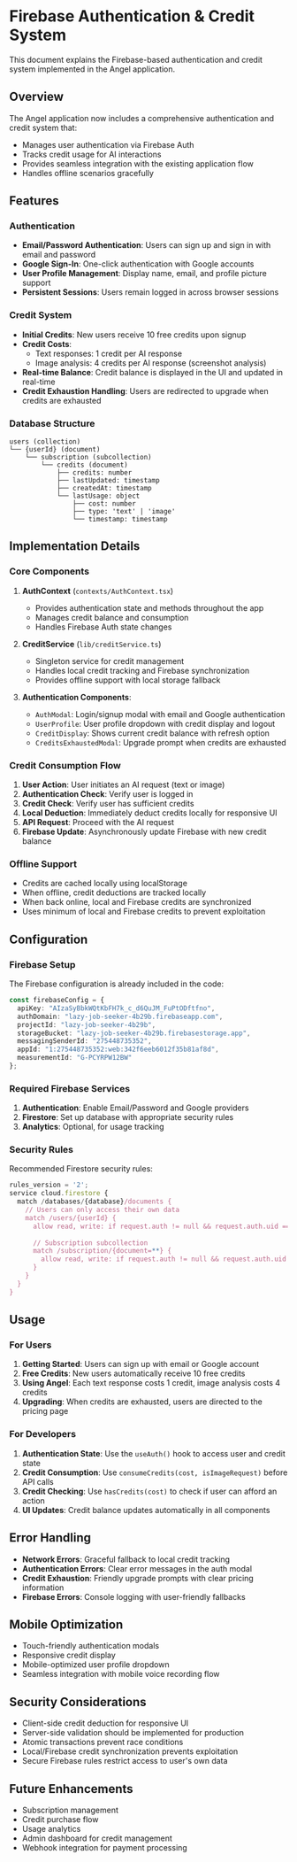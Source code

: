 # Firebase Authentication & Credit System

This document explains the Firebase-based authentication and credit system implemented in the Angel application.

## Overview

The Angel application now includes a comprehensive authentication and credit system that:
- Manages user authentication via Firebase Auth
- Tracks credit usage for AI interactions
- Provides seamless integration with the existing application flow
- Handles offline scenarios gracefully

## Features

### Authentication
- **Email/Password Authentication**: Users can sign up and sign in with email and password
- **Google Sign-In**: One-click authentication with Google accounts
- **User Profile Management**: Display name, email, and profile picture support
- **Persistent Sessions**: Users remain logged in across browser sessions

### Credit System
- **Initial Credits**: New users receive 10 free credits upon signup
- **Credit Costs**:
  - Text responses: 1 credit per AI response
  - Image analysis: 4 credits per AI response (screenshot analysis)
- **Real-time Balance**: Credit balance is displayed in the UI and updated in real-time
- **Credit Exhaustion Handling**: Users are redirected to upgrade when credits are exhausted

### Database Structure

```
users (collection)
└── {userId} (document)
    └── subscription (subcollection)
        └── credits (document)
            ├── credits: number
            ├── lastUpdated: timestamp
            ├── createdAt: timestamp
            └── lastUsage: object
                ├── cost: number
                ├── type: 'text' | 'image'
                └── timestamp: timestamp
```

## Implementation Details

### Core Components

1. **AuthContext** (`contexts/AuthContext.tsx`)
   - Provides authentication state and methods throughout the app
   - Manages credit balance and consumption
   - Handles Firebase Auth state changes

2. **CreditService** (`lib/creditService.ts`)
   - Singleton service for credit management
   - Handles local credit tracking and Firebase synchronization
   - Provides offline support with local storage fallback

3. **Authentication Components**:
   - `AuthModal`: Login/signup modal with email and Google authentication
   - `UserProfile`: User profile dropdown with credit display and logout
   - `CreditDisplay`: Shows current credit balance with refresh option
   - `CreditsExhaustedModal`: Upgrade prompt when credits are exhausted

### Credit Consumption Flow

1. **User Action**: User initiates an AI request (text or image)
2. **Authentication Check**: Verify user is logged in
3. **Credit Check**: Verify user has sufficient credits
4. **Local Deduction**: Immediately deduct credits locally for responsive UI
5. **API Request**: Proceed with the AI request
6. **Firebase Update**: Asynchronously update Firebase with new credit balance

### Offline Support

- Credits are cached locally using localStorage
- When offline, credit deductions are tracked locally
- When back online, local and Firebase credits are synchronized
- Uses minimum of local and Firebase credits to prevent exploitation

## Configuration

### Firebase Setup

The Firebase configuration is already included in the code:

```typescript
const firebaseConfig = {
  apiKey: "AIzaSyBbkWQtKbFH7k_c_d6QuJM_FuPtODftfno",
  authDomain: "lazy-job-seeker-4b29b.firebaseapp.com",
  projectId: "lazy-job-seeker-4b29b",
  storageBucket: "lazy-job-seeker-4b29b.firebasestorage.app",
  messagingSenderId: "275448735352",
  appId: "1:275448735352:web:342f6eeb6012f35b81af8d",
  measurementId: "G-PCYRPW12BW"
};
```

### Required Firebase Services

1. **Authentication**: Enable Email/Password and Google providers
2. **Firestore**: Set up database with appropriate security rules
3. **Analytics**: Optional, for usage tracking

### Security Rules

Recommended Firestore security rules:

```javascript
rules_version = '2';
service cloud.firestore {
  match /databases/{database}/documents {
    // Users can only access their own data
    match /users/{userId} {
      allow read, write: if request.auth != null && request.auth.uid == userId;
      
      // Subscription subcollection
      match /subscription/{document=**} {
        allow read, write: if request.auth != null && request.auth.uid == userId;
      }
    }
  }
}
```

## Usage

### For Users

1. **Getting Started**: Users can sign up with email or Google account
2. **Free Credits**: New users automatically receive 10 free credits
3. **Using Angel**: Each text response costs 1 credit, image analysis costs 4 credits
4. **Upgrading**: When credits are exhausted, users are directed to the pricing page

### For Developers

1. **Authentication State**: Use the `useAuth()` hook to access user and credit state
2. **Credit Consumption**: Use `consumeCredits(cost, isImageRequest)` before API calls
3. **Credit Checking**: Use `hasCredits(cost)` to check if user can afford an action
4. **UI Updates**: Credit balance updates automatically in all components

## Error Handling

- **Network Errors**: Graceful fallback to local credit tracking
- **Authentication Errors**: Clear error messages in the auth modal
- **Credit Exhaustion**: Friendly upgrade prompts with clear pricing information
- **Firebase Errors**: Console logging with user-friendly fallbacks

## Mobile Optimization

- Touch-friendly authentication modals
- Responsive credit display
- Mobile-optimized user profile dropdown
- Seamless integration with mobile voice recording flow

## Security Considerations

- Client-side credit deduction for responsive UI
- Server-side validation should be implemented for production
- Atomic transactions prevent race conditions
- Local/Firebase credit synchronization prevents exploitation
- Secure Firebase rules restrict access to user's own data

## Future Enhancements

- Subscription management
- Credit purchase flow
- Usage analytics
- Admin dashboard for credit management
- Webhook integration for payment processing
